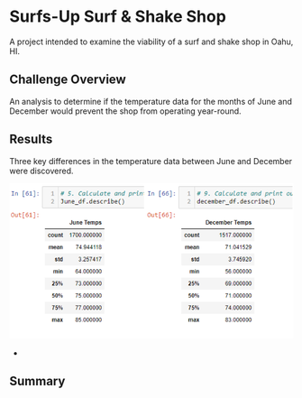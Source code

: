 # Surfs-Up Surf & Shake Shop
A project intended to examine the viability of a surf and shake shop in Oahu, HI.
## Challenge Overview
An analysis to determine if the temperature data for the months of June and December would prevent the shop from operating year-round.
## Results
Three key differences in the temperature data between June and December were discovered.

![June December Temp Comparison](/Resources/June_December_Temp_Comparison.png "June_December_Temp_Comparison.png")

- 
## Summary

